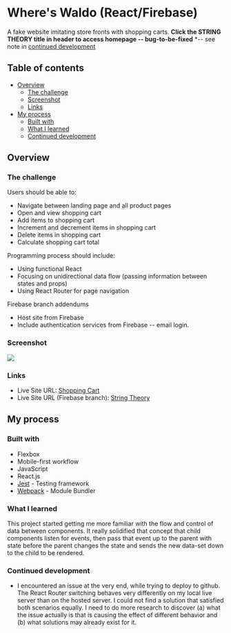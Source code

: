 # Where's Waldo (React/Firebase)

A fake website imitating store fronts with shopping carts. **Click the STRING THEORY title in header to access homepage -- bug-to-be-fixed** *-- see note in [continued development](#continued-development)

## Table of contents

- [Overview](#overview)
  - [The challenge](#the-challenge)
  - [Screenshot](#screenshot)
  - [Links](#links)
- [My process](#my-process)
  - [Built with](#built-with)
  - [What I learned](#what-i-learned)
  - [Continued development](#continued-development)

## Overview

### The challenge

Users should be able to:

- Navigate between landing page and all product pages
- Open and view shopping cart
- Add items to shopping cart
- Increment and decrement items in shopping cart
- Delete items in shopping cart
- Calculate shopping cart total

Programming process should include:

- Using functional React
- Focusing on unidirectional data flow (passing information between states and props)
- Using React Router for page navigation

Firebase branch addendums

- Host site from Firebase
- Include authentication services from Firebase -- email login.

### Screenshot

![](./public/screen-shot.jpg)

### Links

- Live Site URL: [Shopping Cart](https://jessejputnam.github.io/shopping-cart/)
- Live Site URL (Firebase branch): [String Theory](https://shopping-cart-e8c29.web.app/)

## My process

### Built with

- Flexbox
- Mobile-first workflow
- JavaScript
- React.js
- [Jest](https://jestjs.io/) - Testing framework
- [Webpack](https://webpack.js.org/) - Module Bundler

### What I learned

This project started getting me more familiar with the flow and control of data between components. It really solidified that concept that child components listen for events, then pass that event up to the parent with state before the parent changes the state and sends the new data-set down to the child to be rendered.

### Continued development

- I encountered an issue at the very end, while trying to deploy to github. The React Router switching behaves very differently on my local live server than on the hosted server. I could not find a solution that satisfied both scenarios equally. I need to do more research to discover (a) what the issue actually is that is causing the effect of different behavior and (b) what solutions may already exist for it.
